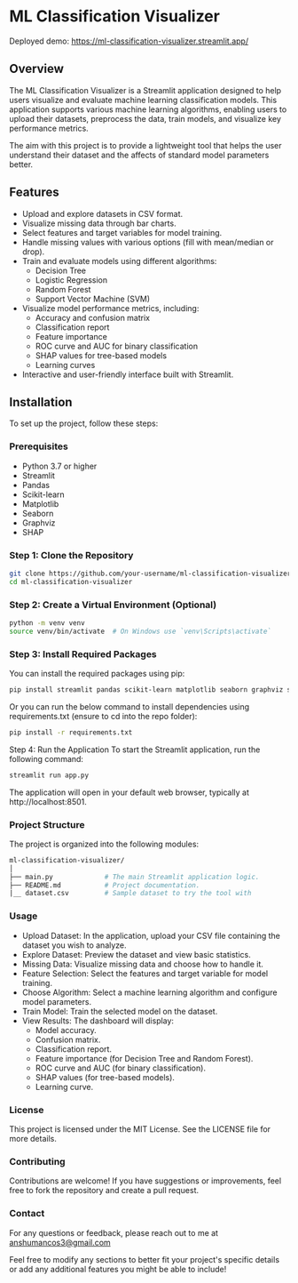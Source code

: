 # ML Classification Visualizer

Deployed demo: https://ml-classification-visualizer.streamlit.app/

## Overview

The ML Classification Visualizer is a Streamlit application designed to help users visualize and evaluate machine learning classification models. This application supports various machine learning algorithms, enabling users to upload their datasets, preprocess the data, train models, and visualize key performance metrics.

The aim with this project is to provide a lightweight tool that helps the user understand their dataset and the affects of standard model parameters better.

## Features

- Upload and explore datasets in CSV format.
- Visualize missing data through bar charts.
- Select features and target variables for model training.
- Handle missing values with various options (fill with mean/median or drop).
- Train and evaluate models using different algorithms:
  - Decision Tree
  - Logistic Regression
  - Random Forest
  - Support Vector Machine (SVM)
- Visualize model performance metrics, including:
  - Accuracy and confusion matrix
  - Classification report
  - Feature importance
  - ROC curve and AUC for binary classification
  - SHAP values for tree-based models
  - Learning curves
- Interactive and user-friendly interface built with Streamlit.

## Installation

To set up the project, follow these steps:

### Prerequisites

- Python 3.7 or higher
- Streamlit
- Pandas
- Scikit-learn
- Matplotlib
- Seaborn
- Graphviz
- SHAP

### Step 1: Clone the Repository

```bash
git clone https://github.com/your-username/ml-classification-visualizer.git
cd ml-classification-visualizer
```

### Step 2: Create a Virtual Environment (Optional)

```bash
python -m venv venv
source venv/bin/activate  # On Windows use `venv\Scripts\activate`
```

### Step 3: Install Required Packages
You can install the required packages using pip:

```bash
pip install streamlit pandas scikit-learn matplotlib seaborn graphviz shap
```
Or you can run the below command to install dependencies using requirements.txt (ensure to cd into the repo folder):

```bash
pip install -r requirements.txt
```

Step 4: Run the Application
To start the Streamlit application, run the following command:

```bash
streamlit run app.py
```

The application will open in your default web browser, typically at http://localhost:8501.

### Project Structure
The project is organized into the following modules:

```graphql
ml-classification-visualizer/
│
├── main.py             # The main Streamlit application logic.
├── README.md           # Project documentation.
|__ dataset.csv         # Sample dataset to try the tool with
```

### Usage
 - Upload Dataset: In the application, upload your CSV file containing the dataset you wish to analyze.
 - Explore Dataset: Preview the dataset and view basic statistics.
 - Missing Data: Visualize missing data and choose how to handle it.
 - Feature Selection: Select the features and target variable for model training.
 - Choose Algorithm: Select a machine learning algorithm and configure model parameters.
 - Train Model: Train the selected model on the dataset.
 - View Results: The dashboard will display:
   - Model accuracy.
   - Confusion matrix.
   - Classification report.
   - Feature importance (for Decision Tree and Random Forest).
   - ROC curve and AUC (for binary classification).
   - SHAP values (for tree-based models).
   - Learning curve.

### License
This project is licensed under the MIT License. See the LICENSE file for more details.

### Contributing
Contributions are welcome! If you have suggestions or improvements, feel free to fork the repository and create a pull request.

### Contact
For any questions or feedback, please reach out to me at anshumancos3@gmail.com


Feel free to modify any sections to better fit your project's specific details or add any additional features you might be able to include!
